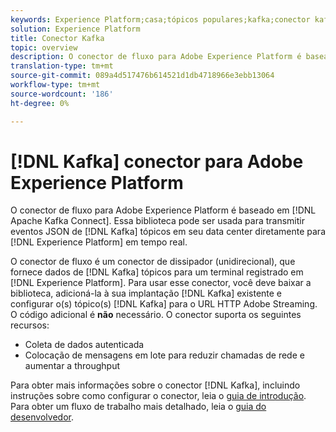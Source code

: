 ```yaml
---
keywords: Experience Platform;casa;tópicos populares;kafka;conector kafka;Kafka;
solution: Experience Platform
title: Conector Kafka
topic: overview
description: O conector de fluxo para Adobe Experience Platform é baseado no Apache Kafka Connect. Essa biblioteca pode ser usada para transmitir eventos JSON de tópicos Kafka em seu data center diretamente para Experience Platform em tempo real.
translation-type: tm+mt
source-git-commit: 089a4d517476b614521d1db4718966e3ebb13064
workflow-type: tm+mt
source-wordcount: '186'
ht-degree: 0%

---
```



# [!DNL Kafka] conector para Adobe Experience Platform

O conector de fluxo para Adobe Experience Platform é baseado em [!DNL Apache Kafka Connect]. Essa biblioteca pode ser usada para transmitir eventos JSON de [!DNL Kafka] tópicos em seu data center diretamente para [!DNL Experience Platform] em tempo real.

O conector de fluxo é um conector de dissipador (unidirecional), que fornece dados de [!DNL Kafka] tópicos para um terminal registrado em [!DNL Experience Platform]. Para usar esse conector, você deve baixar a biblioteca, adicioná-la à sua implantação [!DNL Kafka] existente e configurar o(s) tópico(s) [!DNL Kafka] para o URL HTTP Adobe Streaming. O código adicional é **não** necessário. O conector suporta os seguintes recursos:

- Coleta de dados autenticada
- Colocação de mensagens em lote para reduzir chamadas de rede e aumentar a throughput

Para obter mais informações sobre o conector [!DNL Kafka], incluindo instruções sobre como configurar o conector, leia o [guia de introdução](https://github.com/adobe/experience-platform-streaming-connect). Para obter um fluxo de trabalho mais detalhado, leia o [guia do desenvolvedor](https://www.adobe.com/go/kafka-connector-developer-guide).